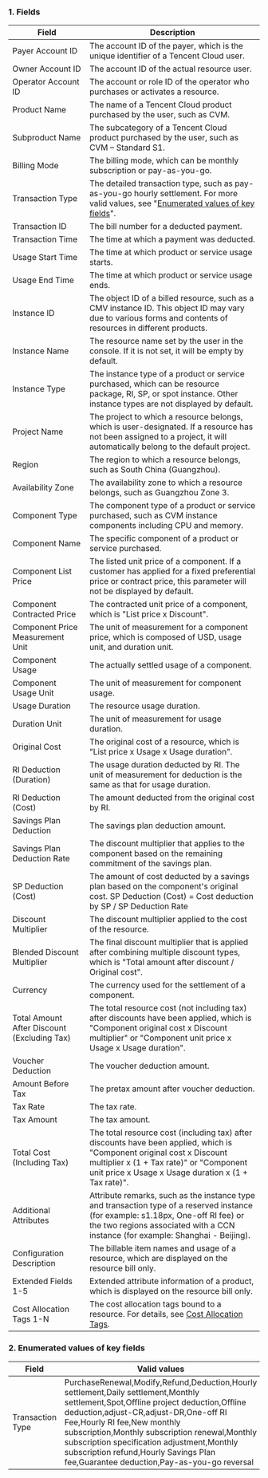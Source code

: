 ### 1. Fields

|Field|Description| 
|---------|---------|
| Payer Account ID	| The account ID of the payer, which is the unique identifier of a Tencent Cloud user.	|
| Owner Account ID	| The account ID of the actual resource user.	|
| Operator Account ID	| The account or role ID of the operator who purchases or activates a resource.	|
|Product Name	| The name of a Tencent Cloud product purchased by the user, such as CVM.	|
| Subproduct Name	| The subcategory of a Tencent Cloud product purchased by the user, such as CVM – Standard S1.|
|Billing Mode	| The billing mode, which can be monthly subscription or pay-as-you-go.	|
|Transaction Type	| The detailed transaction type, such as pay-as-you-go hourly settlement. For more valid values, see "[Enumerated values of key fields](#key-fields)".	|
|Transaction ID	| The bill number for a deducted payment.	|
|Transaction Time	| The time at which a payment was deducted.	|
|Usage Start Time	| The time at which product or service usage starts. |
|Usage End Time	| The time at which product or service usage ends. |
|Instance ID	| The object ID of a billed resource, such as a CMV instance ID. This object ID may vary due to various forms and contents of resources in different products.	|
|Instance Name| The resource name set by the user in the console. If it is not set, it will be empty by default.	|
|Instance Type	| The instance type of a product or service purchased, which can be resource package, RI, SP, or spot instance. Other instance types are not displayed by default.	|
|Project Name	| The project to which a resource belongs, which is user-designated. If a resource has not been assigned to a project, it will automatically belong to the default project.	|
|Region	| The region to which a resource belongs, such as South China (Guangzhou).	|
|Availability Zone	| The availability zone to which a resource belongs, such as Guangzhou Zone 3.	|
|Component Type	| The component type of a product or service purchased, such as CVM instance components including CPU and memory.	|
|Component Name	| The specific component of a product or service purchased.	|
|Component List Price	| The listed unit price of a component. If a customer has applied for a fixed preferential price or contract price, this parameter will not be displayed by default.	|
| Component Contracted Price	| The contracted unit price of a component, which is "List price x Discount".	|
|Component Price Measurement Unit	| The unit of measurement for a component price, which is composed of USD, usage unit, and duration unit.	|
|Component Usage	| The actually settled usage of a component.	|
|Component Usage Unit	| The unit of measurement for component usage.	|
|Usage Duration	| The resource usage duration.	|
|Duration Unit	| The unit of measurement for usage duration.	|
|Original Cost	| The original cost of a resource, which is "List price x Usage x Usage duration".	|
|RI Deduction (Duration)	| The usage duration deducted by RI. The unit of measurement for deduction is the same as that for usage duration.	|
|RI Deduction (Cost)	| The amount deducted from the original cost by RI.	|
| Savings Plan Deduction	| The savings plan deduction amount.	|
| Savings Plan Deduction Rate	| The discount multiplier that applies to the component based on the remaining commitment of the savings plan.	|
|SP Deduction (Cost)	| The amount of cost deducted by a savings plan based on the component's original cost. SP Deduction (Cost) = Cost deduction by SP / SP Deduction Rate	|
|Discount Multiplier	| The discount multiplier applied to the cost of the resource.	|
|Blended Discount Multiplier	| The final discount multiplier that is applied after combining multiple discount types, which is "Total amount after discount / Original cost".	|
| Currency	| The currency used for the settlement of a component.	|
| Total Amount After Discount (Excluding Tax)	| The total resource cost (not including tax) after discounts have been applied, which is "Component original cost x Discount multiplier" or "Component unit price x Usage x Usage duration".	|
| Voucher Deduction	| The voucher deduction amount.	|
|Amount Before Tax	| The pretax amount after voucher deduction.	|
| Tax Rate	| The tax rate.	|
| Tax Amount	| The tax amount.	|
| Total Cost (Including Tax)	| The total resource cost (including tax) after discounts have been applied, which is "Component original cost x Discount multiplier x (1 + Tax rate)" or "Component unit price x Usage x Usage duration x (1 + Tax rate)".	|
|Additional Attributes	| Attribute remarks, such as the instance type and transaction type of a reserved instance (for example: s1.18px, One-off RI fee) or the two regions associated with a CCN instance (for example: Shanghai - Beijing).	|
|Configuration Description	| The billable item names and usage of a resource, which are displayed on the resource bill only.	|
|Extended Fields 1-5	| Extended attribute information of a product, which is displayed on the resource bill only.	|
|Cost Allocation Tags 1-N	| The cost allocation tags bound to a resource. For details, see [Cost Allocation Tags](https://www.tencentcloud.com/document/product/555/32276).	|

### 2. Enumerated values of key fields[](id:key-fields)

| Field |	 Valid values | 
|---------|---------|
| Transaction Type | PurchaseRenewal,Modify,Refund,Deduction,Hourly settlement,Daily settlement,Monthly settlement,Spot,Offline project deduction,Offline deduction,adjust-CR,adjust-DR,One-off RI Fee,Hourly RI fee,New monthly subscription,Monthly subscription renewal,Monthly subscription specification adjustment,Monthly subscription refund,Hourly Savings Plan fee,Guarantee deduction,Pay-as-you-go reversal | 
